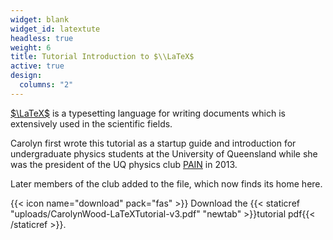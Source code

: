 ```yaml
---
widget: blank
widget_id: latextute
headless: true
weight: 6
title: Tutorial Introduction to $\\LaTeX$
active: true
design:
  columns: "2"
---
```

[$\LaTeX$](https://en.wikibooks.org/wiki/LaTeX) is a typesetting language for writing documents which is extensively used in the scientific fields. 

Carolyn first wrote this tutorial as a startup guide and introduction for undergraduate physics students at the University of Queensland while she was the president of the UQ physics club [PAIN](http://physics.uq.edu.au/pain/) in 2013.

Later members of the club added to the file, which now finds its home here.

{{< icon name="download" pack="fas" >}} Download the {{< staticref "uploads/CarolynWood-LaTeXTutorial-v3.pdf" "newtab" >}}tutorial pdf{{< /staticref >}}.